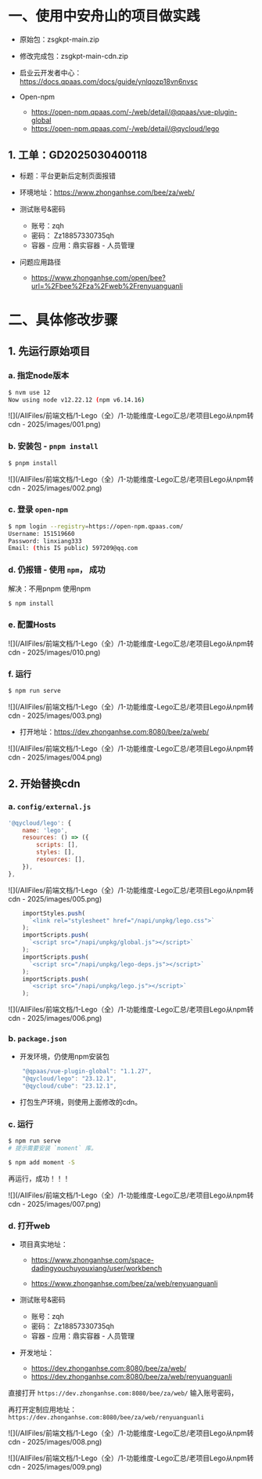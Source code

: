 # 一、使用中安舟山的项目做实践

* 原始包：zsgkpt-main.zip
* 修改完成包：zsgkpt-main-cdn.zip



* 启业云开发者中心：https://docs.qpaas.com/docs/guide/ynlqozp18vn6nvsc

* Open-npm
    * https://open-npm.qpaas.com/-/web/detail/@qpaas/vue-plugin-global
    * https://open-npm.qpaas.com/-/web/detail/@qycloud/lego



## 1. 工单：GD2025030400118

* 标题：平台更新后定制页面报错

* 环境地址：https://www.zhonganhse.com/bee/za/web/

* 测试账号&密码
    * 账号：zqh
    * 密码： Zz18857330735qh
    * 容器 - 应用：鼎实容器 - 人员管理

* 问题应用路径
    * https://www.zhonganhse.com/open/bee?url=%2Fbee%2Fza%2Fweb%2Frenyuanguanli



# 二、具体修改步骤

## 1. 先运行原始项目

### a. 指定node版本

```sh
$ nvm use 12
Now using node v12.22.12 (npm v6.14.16)
```

![](/AllFiles/前端文档/1-Lego（全）/1-功能维度-Lego汇总/老项目Lego从npm转cdn - 2025/images/001.png)



### b. 安装包 - `pnpm install`

```sh
$ pnpm install
```

![](/AllFiles/前端文档/1-Lego（全）/1-功能维度-Lego汇总/老项目Lego从npm转cdn - 2025/images/002.png)



### c. 登录 `open-npm`

```sh
$ npm login --registry=https://open-npm.qpaas.com/
Username: 151519660
Password: linxiang333
Email: (this IS public) 597209@qq.com
```



### d. 仍报错 - 使用 `npm`， 成功

解决：不用pnpm 使用npm

```sh
$ npm install
```



### e. 配置Hosts

![](/AllFiles/前端文档/1-Lego（全）/1-功能维度-Lego汇总/老项目Lego从npm转cdn - 2025/images/010.png)



### f. 运行

```sh
$ npm run serve
```

![](/AllFiles/前端文档/1-Lego（全）/1-功能维度-Lego汇总/老项目Lego从npm转cdn - 2025/images/003.png)

* 打开地址：https://dev.zhonganhse.com:8080/bee/za/web/

![](/AllFiles/前端文档/1-Lego（全）/1-功能维度-Lego汇总/老项目Lego从npm转cdn - 2025/images/004.png)





## 2. 开始替换cdn

### a. `config/external.js`

```js
'@qycloud/lego': {
	name: 'lego',
	resources: () => ({
  		scripts: [],
	  	styles: [],
	    resources: [],
	}),
},
```

![](/AllFiles/前端文档/1-Lego（全）/1-功能维度-Lego汇总/老项目Lego从npm转cdn - 2025/images/005.png)





```js
    importStyles.push(
      `<link rel="stylesheet" href="/napi/unpkg/lego.css">`
    );
    importScripts.push(
      `<script src="/napi/unpkg/global.js"></script>`
    );
    importScripts.push(
      `<script src="/napi/unpkg/lego-deps.js"></script>`
    );
    importScripts.push(
      `<script src="/napi/unpkg/lego.js"></script>`
    );
```

![](/AllFiles/前端文档/1-Lego（全）/1-功能维度-Lego汇总/老项目Lego从npm转cdn - 2025/images/006.png)



### b. `package.json` 

* 开发环境，仍使用npm安装包

```js
    "@qpaas/vue-plugin-global": "1.1.27",
    "@qycloud/lego": "23.12.1",
    "@qycloud/cube": "23.12.1",
```

* 打包生产环境，则使用上面修改的cdn。



### c. 运行

```sh
$ npm run serve
# 提示需要安装 `moment` 库。

$ npm add moment -S
```

再运行，成功！！！

![](/AllFiles/前端文档/1-Lego（全）/1-功能维度-Lego汇总/老项目Lego从npm转cdn - 2025/images/007.png)



### d. 打开web

* 项目真实地址：

    * https://www.zhonganhse.com/space-dadingyouchuyouxiang/user/workbench

    * https://www.zhonganhse.com/bee/za/web/renyuanguanli

* 测试账号&密码

    * 账号：zqh
    * 密码： Zz18857330735qh
    * 容器 - 应用：鼎实容器 - 人员管理

* 开发地址：

    * https://dev.zhonganhse.com:8080/bee/za/web/
    * https://dev.zhonganhse.com:8080/bee/za/web/renyuanguanli



直接打开 `https://dev.zhonganhse.com:8080/bee/za/web/` 输入账号密码，

再打开定制应用地址：`https://dev.zhonganhse.com:8080/bee/za/web/renyuanguanli`

![](/AllFiles/前端文档/1-Lego（全）/1-功能维度-Lego汇总/老项目Lego从npm转cdn - 2025/images/008.png)

![](/AllFiles/前端文档/1-Lego（全）/1-功能维度-Lego汇总/老项目Lego从npm转cdn - 2025/images/009.png)





